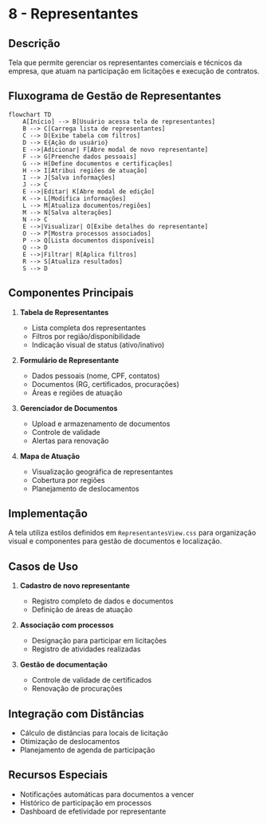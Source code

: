 # 8 - Representantes

## Descrição
Tela que permite gerenciar os representantes comerciais e técnicos da empresa, que atuam na participação em licitações e execução de contratos.

## Fluxograma de Gestão de Representantes

```mermaid
flowchart TD
    A[Início] --> B[Usuário acessa tela de representantes]
    B --> C[Carrega lista de representantes]
    C --> D[Exibe tabela com filtros]
    D --> E{Ação do usuário}
    E -->|Adicionar| F[Abre modal de novo representante]
    F --> G[Preenche dados pessoais]
    G --> H[Define documentos e certificações]
    H --> I[Atribui regiões de atuação]
    I --> J[Salva informações]
    J --> C
    E -->|Editar| K[Abre modal de edição]
    K --> L[Modifica informações]
    L --> M[Atualiza documentos/regiões]
    M --> N[Salva alterações]
    N --> C
    E -->|Visualizar| O[Exibe detalhes do representante]
    O --> P[Mostra processos associados]
    P --> Q[Lista documentos disponíveis]
    Q --> D
    E -->|Filtrar| R[Aplica filtros]
    R --> S[Atualiza resultados]
    S --> D
```

## Componentes Principais

1. **Tabela de Representantes**
   - Lista completa dos representantes
   - Filtros por região/disponibilidade
   - Indicação visual de status (ativo/inativo)

2. **Formulário de Representante**
   - Dados pessoais (nome, CPF, contatos)
   - Documentos (RG, certificados, procurações)
   - Áreas e regiões de atuação

3. **Gerenciador de Documentos**
   - Upload e armazenamento de documentos
   - Controle de validade
   - Alertas para renovação

4. **Mapa de Atuação**
   - Visualização geográfica de representantes
   - Cobertura por regiões
   - Planejamento de deslocamentos

## Implementação

A tela utiliza estilos definidos em `RepresentantesView.css` para organização visual e componentes para gestão de documentos e localização.

## Casos de Uso

1. **Cadastro de novo representante**
   - Registro completo de dados e documentos
   - Definição de áreas de atuação

2. **Associação com processos**
   - Designação para participar em licitações
   - Registro de atividades realizadas

3. **Gestão de documentação**
   - Controle de validade de certificados
   - Renovação de procurações

## Integração com Distâncias

- Cálculo de distâncias para locais de licitação
- Otimização de deslocamentos
- Planejamento de agenda de participação

## Recursos Especiais

- Notificações automáticas para documentos a vencer
- Histórico de participação em processos
- Dashboard de efetividade por representante
